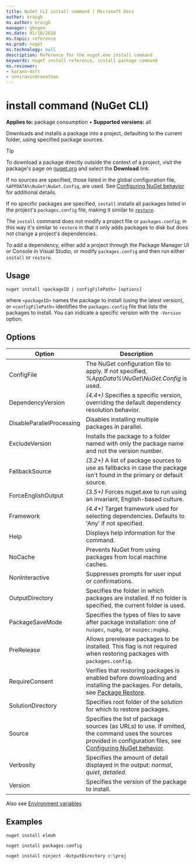 ```yaml
---
title: NuGet CLI install command | Microsoft Docs
author: kraigb
ms.author: kraigb
manager: ghogen
ms.date: 01/18/2018
ms.topic: reference
ms.prod: nuget
ms.technology: null
description: Reference for the nuget.exe install command
keywords: nuget install reference, install package command
ms.reviewer:
- karann-msft
- unniravindranathan
---
```


# install command (NuGet CLI)

**Applies to:** package consumption &bullet; **Supported versions:** all

Downloads and installs a package into a project, defaulting to the current folder, using specified package sources.

> [!Tip]
> To download a package directly outside the context of a project, visit the package's page on [nuget.org](https://www.nuget.org) and select the **Download** link.

If no sources are specified, those listed in the global configuration file, `%APPDATA%\NuGet\NuGet.Config`, are used. See [Configuring NuGet behavior](../consume-packages/configuring-nuget-behavior.md) for additional details.

If no specific packages are specified, `install` installs all packages listed in the project's `packages.config` file, making it similar to [`restore`](cli-ref-restore.md).

The `install` command does not modify a project file or `packages.config`; in this way it's similar to `restore` in that it only adds packages to disk but does not change a project's dependencies.

To add a dependency, either add a project through the Package Manager UI or Console in Visual Studio, or modify `packages.config` and then run either `install` or `restore`.

## Usage

```cli
nuget install <packageID | configFilePath> [options]
```

where `<packageID>` names the package to install (using the latest version), or `<configFilePath>` identifies the `packages.config` file that lists the packages to install. You can indicate a specific version with the `-Version` option.

## Options

| Option | Description |
| --- | --- |
| ConfigFile | The NuGet configuration file to apply. If not specified, *%AppData%\NuGet\NuGet.Config* is used. |
| DependencyVersion | *(4.4+)* Specifies a specific version, overriding the default dependency resolution behavior. |
| DisableParallelProcessing | Disables installing multiple packages in parallel. |
| ExcludeVersion | Installs the package to a folder named with only the package name and not the version number. |
| FallbackSource | *(3.2+)* A list of package sources to use as fallbacks in case the package isn't found in the primary or default source. |
| ForceEnglishOutput | *(3.5+)* Forces nuget.exe to run using an invariant, English-based culture. |
| Framework | *(4.4+)* Target framework used for selecting dependencies. Defaults to 'Any' if not specified. |
| Help | Displays help information for the command. |
| NoCache | Prevents NuGet from using packages from local machine caches. |
| NonInteractive | Suppresses prompts for user input or confirmations. |
| OutputDirectory | Specifies the folder in which packages are installed. If no folder is specified, the current folder is used. |
| PackageSaveMode | Specifies the types of files to save after package installation: one of `nuspec`, `nupkg`, or `nuspec;nupkg`. |
| PreRelease | Allows prerelease packages to be installed. This flag is not required when restoring packages with `packages.config`. |
| RequireConsent | Verifies that restoring packages is enabled before downloading and installing the packages. For details, see [Package Restore](../consume-packages/package-restore.md). |
| SolutionDirectory | Specifies root folder of the solution for which to restore packages. |
| Source | Specifies the list of package sources (as URLs) to use. If omitted, the command uses the sources provided in configuration files, see [Configuring NuGet behavior](../consume-packages/Configuring-NuGet-Behavior.md). |
| Verbosity | Specifies the amount of detail displayed in the output: *normal*, *quiet*, *detailed*. |
| Version | Specifies the version of the package to install. |

Also see [Environment variables](cli-ref-environment-variables.md)

## Examples

```cli
nuget install elmah

nuget install packages.config

nuget install ninject -OutputDirectory c:\proj
```
